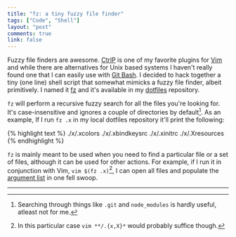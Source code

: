 ```yaml
---
title: "fz: a tiny fuzzy file finder"
tags: ["Code", "Shell"]
layout: "post"
comments: true
link: false
---
```


Fuzzy file finders are awesome. [CtrlP](https://github.com/kien/ctrlp.vim) is
one of my favorite plugins for [Vim](http://www.vim.org/) and while there are
alternatives for Unix based systems I haven't really found one that I can easily
use with [Git Bash](http://msysgit.github.io/#bash). I decided to hack together
a tiny (one line) shell script that somewhat mimicks a fuzzy file finder, albeit
primitively. I named it
[fz](https://github.com/gummesson/dotfiles/blob/master/bin/fz) and it's
available in my [dotfiles](https://github.com/gummesson/dotfiles) repository.

`fz` will perform a recursive fuzzy search for all the files you're looking for.
It's case-insensitive and ignores a couple of directories by
default[^20140524-1]. As an example, If I run `fz .x` in my local dotfiles
repository it'll print the following:

{% highlight text %}
./x/.xcolors
./x/.xbindkeysrc
./x/.xinitrc
./x/.Xresources
{% endhighlight %}

`fz` is mainly meant to be used when you need to find a particular file or a set
of files, although it can be used for other actions. For example, if I run it in
conjunction with Vim, `vim $(fz .x)`[^20140524-2], I can open all files and
populate the [argument
list](http://vimdoc.sourceforge.net/htmldoc/editing.html#argument-list) in one
fell swoop.

* * *

[^20140524-1]: Searching through things like `.git` and `node_modules` is hardly useful, atleast not for me.

[^20140524-2]: In this particular case `vim **/.{x,X}*` would probably suffice though.
